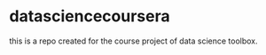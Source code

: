 datasciencecoursera
===================

this is a repo created for the course project of data science toolbox.
